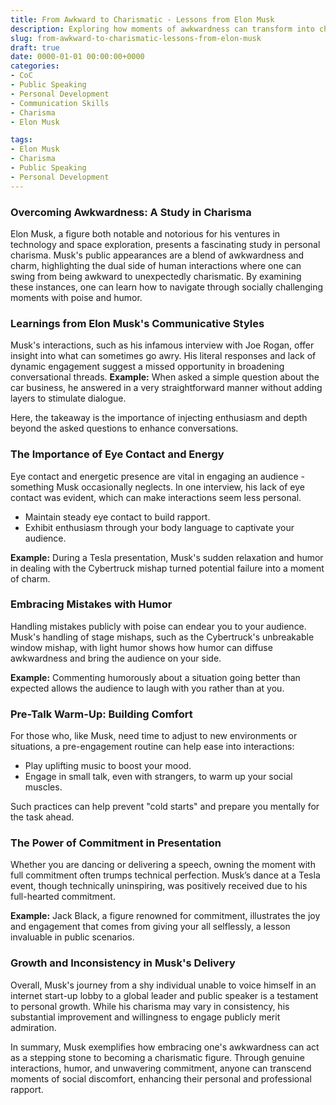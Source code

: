 ```yaml
---
title: From Awkward to Charismatic - Lessons from Elon Musk
description: Exploring how moments of awkwardness can transform into charisma, with insights from Elon Musk's public appearances.
slug: from-awkward-to-charismatic-lessons-from-elon-musk
draft: true
date: 0000-01-01 00:00:00+0000
categories:
- CoC
- Public Speaking
- Personal Development
- Communication Skills
- Charisma
- Elon Musk

tags:
- Elon Musk
- Charisma
- Public Speaking
- Personal Development
---
```


### Overcoming Awkwardness: A Study in Charisma

Elon Musk, a figure both notable and notorious for his ventures in technology and space exploration, presents a fascinating study in personal charisma. Musk's public appearances are a blend of awkwardness and charm, highlighting the dual side of human interactions where one can swing from being awkward to unexpectedly charismatic. By examining these instances, one can learn how to navigate through socially challenging moments with poise and humor.

### Learnings from Elon Musk's Communicative Styles

Musk's interactions, such as his infamous interview with Joe Rogan, offer insight into what can sometimes go awry. His literal responses and lack of dynamic engagement suggest a missed opportunity in broadening conversational threads. **Example:** When asked a simple question about the car business, he answered in a very straightforward manner without adding layers to stimulate dialogue.

Here, the takeaway is the importance of injecting enthusiasm and depth beyond the asked questions to enhance conversations.

### The Importance of Eye Contact and Energy

Eye contact and energetic presence are vital in engaging an audience - something Musk occasionally neglects. In one interview, his lack of eye contact was evident, which can make interactions seem less personal.

- Maintain steady eye contact to build rapport.
- Exhibit enthusiasm through your body language to captivate your audience.

**Example:** During a Tesla presentation, Musk's sudden relaxation and humor in dealing with the Cybertruck mishap turned potential failure into a moment of charm.

### Embracing Mistakes with Humor

Handling mistakes publicly with poise can endear you to your audience. Musk's handling of stage mishaps, such as the Cybertruck's unbreakable window mishap, with light humor shows how humor can diffuse awkwardness and bring the audience on your side.

**Example:** Commenting humorously about a situation going better than expected allows the audience to laugh with you rather than at you.

### Pre-Talk Warm-Up: Building Comfort

For those who, like Musk, need time to adjust to new environments or situations, a pre-engagement routine can help ease into interactions:

- Play uplifting music to boost your mood.
- Engage in small talk, even with strangers, to warm up your social muscles.

Such practices can help prevent "cold starts" and prepare you mentally for the task ahead.

### The Power of Commitment in Presentation

Whether you are dancing or delivering a speech, owning the moment with full commitment often trumps technical perfection. Musk’s dance at a Tesla event, though technically uninspiring, was positively received due to his full-hearted commitment.

**Example:** Jack Black, a figure renowned for commitment, illustrates the joy and engagement that comes from giving your all selflessly, a lesson invaluable in public scenarios.

### Growth and Inconsistency in Musk's Delivery

Overall, Musk's journey from a shy individual unable to voice himself in an internet start-up lobby to a global leader and public speaker is a testament to personal growth. While his charisma may vary in consistency, his substantial improvement and willingness to engage publicly merit admiration.

In summary, Musk exemplifies how embracing one's awkwardness can act as a stepping stone to becoming a charismatic figure. Through genuine interactions, humor, and unwavering commitment, anyone can transcend moments of social discomfort, enhancing their personal and professional rapport.
